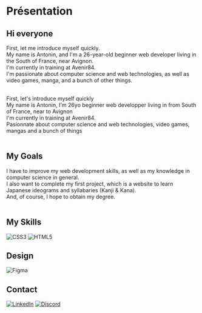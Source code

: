 # Présentation

## Hi everyone <br>

First, let me introduce myself quickly. <br> 
My name is Antonin, and I'm a 26-year-old beginner web developer living in the South of France, near Avignon. <br>
I'm currently in training at Avenir84. <br>
I'm passionate about computer science and web technologies, as well as video games, manga, and a bunch of other things. <br> <br>

First, let's introduce myself quickly <br>
My name is Antonin, I'm 26yo beginner web developper living in from South of France, near to Avignon <br>
I'm currently in training at Avenir84. <br>
Pasionnate about computer science and web technologies, video games, mangas and a bunch of things <br> <br>

## My Goals <br>
I have to improve my web development skills, as well as my knowledge in computer science in general. <br> 
I also want to complete my first project, which is a website to learn Japanese ideograms and syllabaries (Kanji & Kana). <br>
And, of course, I hope to obtain my degree. <br> <br>

## My Skills <br>
![CSS3](https://img.shields.io/badge/css3-%231572B6.svg?style=for-the-badge&logo=css3&logoColor=white) ![HTML5](https://img.shields.io/badge/html5-%23E34F26.svg?style=for-the-badge&logo=html5&logoColor=white)

## Design <br>
![Figma](https://img.shields.io/badge/figma-%23F24E1E.svg?style=for-the-badge&logo=figma&logoColor=white)

## Contact <br>
[![LinkedIn](https://img.shields.io/badge/LinkedIn-%230077B5.svg?logo=linkedin&logoColor=white)](https://www.linkedin.com/in/antonin-augier-57073326a/)
[![Discord](https://img.shields.io/badge/Discord-%237289DA.svg?logo=discord&logoColor=white)](https://discord.com/users/Zaptos#8207)





